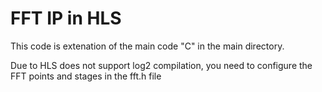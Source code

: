 # FFT IP in HLS

This code is extenation of the main code "C" in the main directory.

Due to HLS does not support log2 compilation, you need to configure the FFT points and stages in the fft.h file






